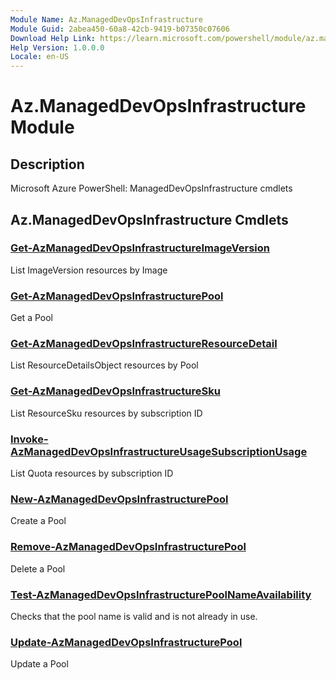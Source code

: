```yaml
---
Module Name: Az.ManagedDevOpsInfrastructure
Module Guid: 2abea450-60a8-42cb-9419-b07350c07606
Download Help Link: https://learn.microsoft.com/powershell/module/az.manageddevopsinfrastructure
Help Version: 1.0.0.0
Locale: en-US
---
```


# Az.ManagedDevOpsInfrastructure Module
## Description
Microsoft Azure PowerShell: ManagedDevOpsInfrastructure cmdlets

## Az.ManagedDevOpsInfrastructure Cmdlets
### [Get-AzManagedDevOpsInfrastructureImageVersion](Get-AzManagedDevOpsInfrastructureImageVersion.md)
List ImageVersion resources by Image

### [Get-AzManagedDevOpsInfrastructurePool](Get-AzManagedDevOpsInfrastructurePool.md)
Get a Pool

### [Get-AzManagedDevOpsInfrastructureResourceDetail](Get-AzManagedDevOpsInfrastructureResourceDetail.md)
List ResourceDetailsObject resources by Pool

### [Get-AzManagedDevOpsInfrastructureSku](Get-AzManagedDevOpsInfrastructureSku.md)
List ResourceSku resources by subscription ID

### [Invoke-AzManagedDevOpsInfrastructureUsageSubscriptionUsage](Invoke-AzManagedDevOpsInfrastructureUsageSubscriptionUsage.md)
List Quota resources by subscription ID

### [New-AzManagedDevOpsInfrastructurePool](New-AzManagedDevOpsInfrastructurePool.md)
Create a Pool

### [Remove-AzManagedDevOpsInfrastructurePool](Remove-AzManagedDevOpsInfrastructurePool.md)
Delete a Pool

### [Test-AzManagedDevOpsInfrastructurePoolNameAvailability](Test-AzManagedDevOpsInfrastructurePoolNameAvailability.md)
Checks that the pool name is valid and is not already in use.

### [Update-AzManagedDevOpsInfrastructurePool](Update-AzManagedDevOpsInfrastructurePool.md)
Update a Pool

